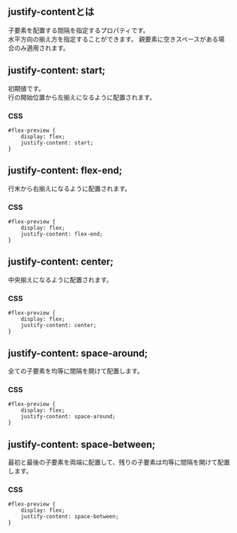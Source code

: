 ## justify-contentとは
子要素を配置する間隔を指定するプロパティです。  
水平方向の揃え方を指定することができます。
親要素に空きスペースがある場合のみ適用されます。  

## justify-content: start;
初期値です。  
行の開始位置から左揃えになるように配置されます。

### CSS
```
#flex-preview {
    display: flex;
    justify-content: start;
}
```

## justify-content: flex-end;
行末から右揃えになるように配置されます。

### CSS
```
#flex-preview {
    display: flex;
    justify-content: flex-end;
}
```

## justify-content: center;
中央揃えになるように配置されます。

### CSS
```
#flex-preview {
    display: flex;
    justify-content: center;
}
```

## justify-content: space-around;
全ての子要素を均等に間隔を開けて配置します。

### CSS
```
#flex-preview {
    display: flex;
    justify-content: space-around;
}
```

## justify-content: space-between;
最初と最後の子要素を両端に配置して、残りの子要素は均等に間隔を開けて配置します。

### CSS
```
#flex-preview {
    display: flex;
    justify-content: space-between;
}
```
